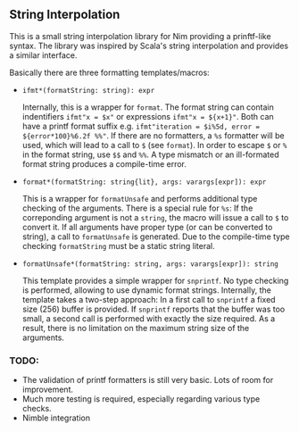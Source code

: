 ## String Interpolation

This is a small string interpolation library for Nim providing a prinftf-like syntax.
The library was inspired by Scala's string interpolation and provides a similar interface.

Basically there are three formatting templates/macros:

- `ifmt*(formatString: string): expr`

  Internally, this is a wrapper for `format`. 
  The format string can contain indentifiers `ifmt"x = $x"` or expressions `ifmt"x = ${x+1}"`.
  Both can have a printf format suffix e.g. `ifmt"iteration = $i%5d, error = ${error*100}%6.2f %%"`.
  If there are no formatters, a `%s` formatter will be used, which will lead to a call to `$` (see `format`).
  In order to escape `$` or `%` in the format string, use `$$` and `%%`.
  A type mismatch or an ill-formated format string produces a compile-time error.

- `format*(formatString: string{lit}, args: varargs[expr]): expr`

  This is a wrapper for `formatUnsafe` and performs additional type checking of the arguments.
  There is a special rule for `%s`: 
  If the correponding argument is not a `string`, the macro will issue a call to `$` to convert it.
  If all arguments have proper type (or can be converted to string), a call to `formatUnsafe` is generated.
  Due to the compile-time type checking `formatString` must be a static string literal.

- `formatUnsafe*(formatString: string, args: varargs[expr]): string`
  
  This template provides a simple wrapper for `snprintf`. 
  No type checking is performed, allowing to use dynamic format strings.
  Internally, the template takes a two-step approach:
  In a first call to `snprintf` a fixed size (256) buffer is provided.
  If `snprintf` reports that the buffer was too small, a second call is performed with exactly the size required.
  As a result, there is no limitation on the maximum string size of the arguments.

### TODO: 

- The validation of printf formatters is still very basic. Lots of room for improvement.
- Much more testing is required, especially regarding various type checks.
- Nimble integration
